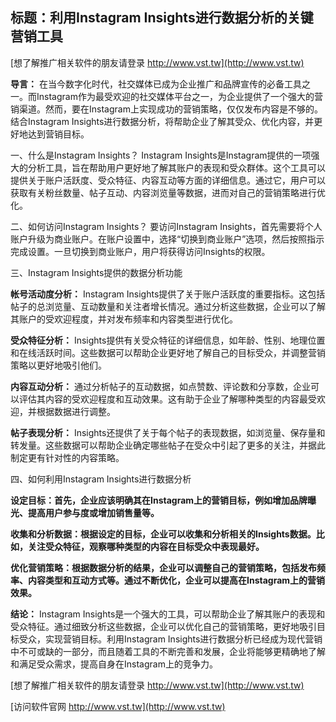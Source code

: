 ## **标题：利用Instagram Insights进行数据分析的关键营销工具**

[想了解推广相关软件的朋友请登录 http://www.vst.tw](http://www.vst.tw)

**导言：**
在当今数字化时代，社交媒体已成为企业推广和品牌宣传的必备工具之一。而Instagram作为最受欢迎的社交媒体平台之一，为企业提供了一个强大的营销渠道。然而，要在Instagram上实现成功的营销策略，仅仅发布内容是不够的。结合Instagram Insights进行数据分析，将帮助企业了解其受众、优化内容，并更好地达到营销目标。

一、什么是Instagram Insights？
Instagram Insights是Instagram提供的一项强大的分析工具，旨在帮助用户更好地了解其账户的表现和受众群体。这个工具可以提供关于账户活跃度、受众特征、内容互动等方面的详细信息。通过它，用户可以获取有关粉丝数量、帖子互动、内容浏览量等数据，进而对自己的营销策略进行优化。

二、如何访问Instagram Insights？
要访问Instagram Insights，首先需要将个人账户升级为商业账户。在账户设置中，选择“切换到商业账户”选项，然后按照指示完成设置。一旦切换到商业账户，用户将获得访问Insights的权限。

三、Instagram Insights提供的数据分析功能

**帐号活动度分析：**
Instagram Insights提供了关于账户活跃度的重要指标。这包括帖子的总浏览量、互动数量和关注者增长情况。通过分析这些数据，企业可以了解其账户的受欢迎程度，并对发布频率和内容类型进行优化。

**受众特征分析：**
Insights提供有关受众特征的详细信息，如年龄、性别、地理位置和在线活跃时间。这些数据可以帮助企业更好地了解自己的目标受众，并调整营销策略以更好地吸引他们。

**内容互动分析：**
通过分析帖子的互动数据，如点赞数、评论数和分享数，企业可以评估其内容的受欢迎程度和互动效果。这有助于企业了解哪种类型的内容最受欢迎，并根据数据进行调整。

**帖子表现分析：**
Insights还提供了关于每个帖子的表现数据，如浏览量、保存量和转发量。这些数据可以帮助企业确定哪些帖子在受众中引起了更多的关注，并据此制定更有针对性的内容策略。

四、如何利用Instagram Insights进行数据分析

**设定目标：首先，企业应该明确其在Instagram上的营销目标，例如增加品牌曝光、提高用户参与度或增加销售量等。**

**收集和分析数据：根据设定的目标，企业可以收集和分析相关的Insights数据。比如，关注受众特征，观察哪种类型的内容在目标受众中表现最好。**

**优化营销策略：根据数据分析的结果，企业可以调整自己的营销策略，包括发布频率、内容类型和互动方式等。通过不断优化，企业可以提高在Instagram上的营销效果。**

**结论：**
Instagram Insights是一个强大的工具，可以帮助企业了解其账户的表现和受众特征。通过细致分析这些数据，企业可以优化自己的营销策略，更好地吸引目标受众，实现营销目标。利用Instagram Insights进行数据分析已经成为现代营销中不可或缺的一部分，而且随着工具的不断完善和发展，企业将能够更精确地了解和满足受众需求，提高自身在Instagram上的竞争力。

[想了解推广相关软件的朋友请登录 http://www.vst.tw](http://www.vst.tw)


[访问软件官网 http://www.vst.tw](http://www.vst.tw)
